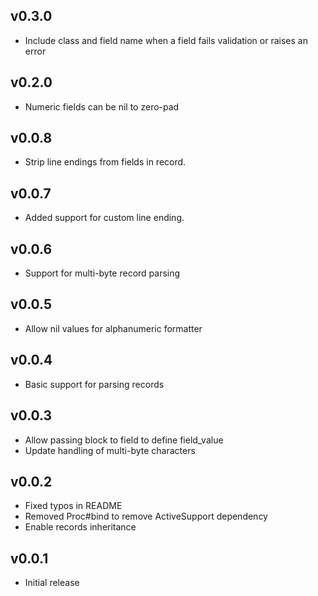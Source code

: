 ## v0.3.0

* Include class and field name when a field fails validation or raises an error

## v0.2.0

* Numeric fields can be nil to zero-pad

## v0.0.8

* Strip line endings from fields in record.

## v0.0.7

* Added support for custom line ending.

## v0.0.6

* Support for multi-byte record parsing

## v0.0.5

* Allow nil values for alphanumeric formatter

## v0.0.4

* Basic support for parsing records

## v0.0.3

* Allow passing block to field to define field_value
* Update handling of multi-byte characters

## v0.0.2

* Fixed typos in README
* Removed Proc#bind to remove ActiveSupport dependency
* Enable records inheritance

## v0.0.1

* Initial release
